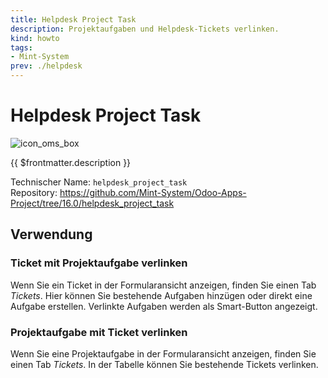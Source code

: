 ```yaml
---
title: Helpdesk Project Task
description: Projektaufgaben und Helpdesk-Tickets verlinken.
kind: howto
tags:
- Mint-System
prev: ./helpdesk
---
```

# Helpdesk Project Task
![icon_oms_box](../attachments/icons_odoo_mint_system.png)

{{ $frontmatter.description }}

Technischer Name: `helpdesk_project_task`\
Repository: <https://github.com/Mint-System/Odoo-Apps-Project/tree/16.0/helpdesk_project_task>

## Verwendung

### Ticket mit Projektaufgabe verlinken

Wenn Sie ein Ticket in der Formularansicht anzeigen, finden Sie einen Tab *Tickets*. Hier können Sie bestehende Aufgaben hinzügen oder direkt eine Aufgabe erstellen. Verlinkte Aufgaben werden als Smart-Button angezeigt.

### Projektaufgabe mit Ticket verlinken

Wenn Sie eine Projektaufgabe in der Formularansicht anzeigen, finden Sie einen Tab *Tickets*. In der Tabelle können Sie bestehende Tickets verlinken.
